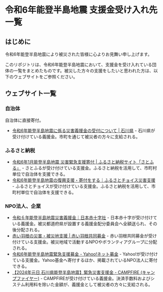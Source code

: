 # 令和6年能登半島地震 支援金受け入れ先一覧

## はじめに

令和6年能登半島地震により被災された皆様に心よりお見舞い申し上げます。

このリポジトリは、令和6年能登半島地震において、支援金を受け入れている団体の一覧をまとめたものです。被災した方々の支援をしたいと思われた方は、以下のウェブサイトをご参照ください。

## ウェブサイト一覧

### 自治体

自治体に直接寄付。

- [令和6年能登半島地震に係る災害義援金の受付について | 石川県](https://www.pref.ishikawa.lg.jp/suitou/gienkinr0601.html) - 石川県が受け付けている義援金。市町を通じて被災者の方々に支給される。

### ふるさと納税

- [令和6年1月能登半島地震 災害緊急支援寄付 | ふるさと納税サイト「さとふる」](https://www.satofull.jp/oenkifu/oenkifu_detail.php?page_id=507) - さとふるが受け付けている支援金。ふるさと納税を活用して、市町村単位で自治体を支援できる。
- [令和6年能登半島地震の復興支援・寄付をする｜ふるさとチョイス災害支援](https://www.furusato-tax.jp/saigai/filter?category_id[]=1303) - ふるさとチョイスが受け付けている支援金。ふるさと納税を活用して、市町村単位で自治体を支援できる。

### NPO法人、企業

- [令和６年能登半島地震災害義援金｜日本赤十字社](https://www.jrc.or.jp/contribute/help/20240104/) - 日本赤十字が受け付けている義援金。被災都道府県が設置する義援金配分委員会へ全額送られ、その後分配される。
- [赤い羽根の災害・被災地支援 | 赤い羽根共同募金](https://www.akaihane.or.jp/saigai/) - 赤い羽根共同募金が受け付けている支援金。被災地域で活動するNPOやボランティアグループに分配される。
- [令和6年能登半島地震緊急支援募金 - Yahoo!ネット募金](https://donation.yahoo.co.jp/promo/20240101.html) - Yahoo!が受け付けている支援金。Yahoo基金へ寄付するほか、掲載されているNPO法人に寄付できる。
- [【2024年元日 石川県能登半島地震】緊急災害支援金 - CAMPFIRE (キャンプファイヤー)](https://camp-fire.jp/projects/view/731863) - CAMPFIREが受け付けている義援金。決済手数料およびシステム利用料を除いた金額が、義援金として被災者の方々に支給される。

